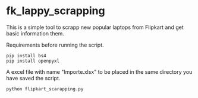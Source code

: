 # fk_lappy_scrapping
This is a simple tool to scrapp new popular laptops from Flipkart and get basic information them.

Requirements before running the script.

    pip install bs4
    pip install openpyxl

A excel file with name "Importe.xlsx" to be placed in the same directory you have saved the script.

    python flipkart_scarapping.py
